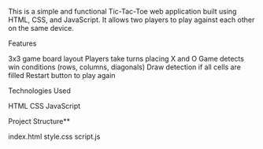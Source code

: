 This is a simple and functional Tic-Tac-Toe web application built using HTML, CSS, and JavaScript. It allows two players to play against each other on the same device.

Features

3x3 game board layout
Players take turns placing X and O
Game detects win conditions (rows, columns, diagonals)
Draw detection if all cells are filled
Restart button to play again

Technologies Used

HTML
CSS
JavaScript

Project Structure**

index.html
style.css
script.js
